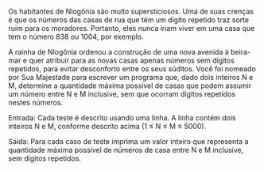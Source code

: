 Os habitantes de Nlogônia são muito supersticiosos. Uma de suas crenças é que os números das casas de rua que têm um dígito repetido traz sorte ruim para os moradores. Portanto, eles nunca iriam viver em uma casa que tem o número 838 ou 1004, por exemplo.

A rainha de Nlogônia ordenou a construção de uma nova avenida à beira-mar e quer atribuir para as novas casas apenas números sem dígitos repetidos, para evitar desconforto entre os seus súditos. Você foi nomeado por Sua Majestade para escrever um programa que, dado dois inteiros N e M, determine a quantidade máxima possível de casas que podem assumir um número entre N e M inclusive, sem que ocorram dígitos repetidos nestes números.


Entrada: Cada teste é descrito usando uma linha. A linha contém dois inteiros N e M, conforme descrito acima (1 ≤ N ≤ M ≤ 5000).


Saída: Para cada caso de teste imprima um valor inteiro que representa a quantidade máxima possível de números de casa entre N e M inclusive, sem dígitos repetidos.
